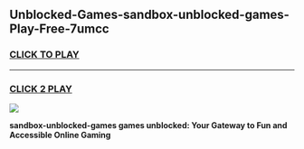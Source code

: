 
## Unblocked-Games-sandbox-unblocked-games-Play-Free-7umcc
<h3>
<a href="https://premium76.site?title=sandbox-unblocked-games&ref=19M">CLICK TO PLAY</a></h3>
<hr>

<h3>
<a href="https://premium76.site?title=sandbox-unblocked-games&ref=19M">CLICK 2 PLAY</a>
  
</h3>

<a href="https://premium76.site?title=sandbox-unblocked-games&ref=19M"><img src="https://clearcache.store/games.png"></a>


**sandbox-unblocked-games games unblocked: Your Gateway to Fun and Accessible Online Gaming**
